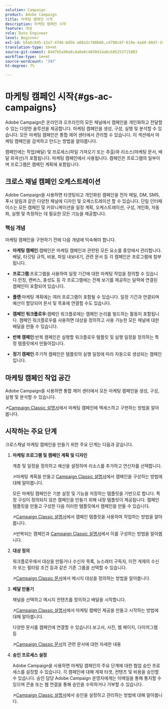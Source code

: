 ```yaml
---
solution: Campaign
product: Adobe Campaign
title: 마케팅 캠페인 시작
description: 마케팅 캠페인 시작
feature: 대상
role: Data Engineer
level: Beginner
exl-id: b5a6c845-13a7-4746-b856-a08a3cf80b66,c4798c8f-619e-4a60-80d7-29b9e4c61168
translation-type: tm+mt
source-git-commit: 8dd7b5a99a0cda0e0c4850d14a6cb95253715803
workflow-type: tm+mt
source-wordcount: '747'
ht-degree: 7%

---
```


# 마케팅 캠페인 시작{#gs-ac-campaigns}

Adobe Campaign은 온라인과 오프라인의 모든 채널에서 캠페인을 개인화하고 전달할 수 있는 다양한 솔루션을 제공합니다. 마케팅 캠페인을 생성, 구성, 실행 및 분석할 수 있습니다. 모든 마케팅 캠페인은 통합 제어 센터에서 관리할 수 있습니다. 이 섹션에서 마케팅 캠페인을 검색하고 만드는 방법을 알아봅니다.

캠페인에는 작업(배달) 및 프로세스(파일 가져오기 또는 추출)와 리소스(마케팅 문서, 배달 외곽선)가 포함됩니다. 마케팅 캠페인에서 사용됩니다. 캠페인은 프로그램의 일부이며 프로그램은 캠페인 계획에 포함됩니다.

## 크로스 채널 캠페인 오케스트레이션

Adobe Campaign을 사용하면 타겟팅되고 개인화된 캠페인을 전자 메일, DM, SMS, 푸시 알림과 같은 다양한 채널에 디자인 및 오케스트레이션 할 수 있습니다. 단일 인터페이스는 모든 캠페인 및 커뮤니케이션을 일정 계획, 오케스트레이션, 구성, 개인화, 자동화, 실행 및 측정하는 데 필요한 모든 기능을 제공합니다.

### 핵심 개념

마케팅 캠페인을 구현하기 전에 다음 개념에 익숙해야 합니다.

* **마케팅 캠페인**:캠페인은 마케팅 캠페인과 관련된 모든 요소를 중앙에서 관리합니다.배달, 타깃팅 규칙, 비용, 파일 내보내기, 관련 문서 등 각 캠페인은 프로그램에 첨부됩니다.

* **프로그램**:프로그램을 사용하여 일정 기간에 대한 마케팅 작업을 정의할 수 있습니다.런칭, 캔버스, 충성도 등 각 프로그램에는 전체 보기를 제공하는 달력에 연결된 캠페인이 포함되어 있습니다.

* **플랜**:마케팅 계획에는 여러 프로그램이 포함될 수 있습니다. 일정 기간과 연결되며 예산이 할당되어 문서 및 목표에 연결할 수도 있습니다.

* **캠페인 워크플로우**:캠페인 워크플로에는 캠페인 논리를 빌드하는 활동이 포함됩니다. 캠페인 워크플로우를 사용하면 대상을 정의하고 사용 가능한 모든 채널에 대한 배달을 만들 수 있습니다.

* **반복 캠페인**:반복 캠페인은 실행할 워크플로우 템플릿 및 실행 일정을 정의하는 특정 템플릿에서 만들어집니다.

* **정기 캠페인**:주기적 캠페인은 템플릿의 실행 일정에 따라 자동으로 생성되는 캠페인입니다.

## 마케팅 캠페인 작업 공간

Adobe Campaign을 사용하면 통합 제어 센터에서 모든 마케팅 캠페인을 생성, 구성, 실행 및 분석할 수 있습니다.

:arrow_upper_right:[Campaign Classic 설명서](https://experienceleague.adobe.com/docs/campaign-classic/using/orchestrating-campaigns/about-marketing-campaigns/accessing-marketing-campaigns.html?lang=en#orchestrating-campaigns)에서 마케팅 캠페인에 액세스하고 구현하는 방법을 알아봅니다.


## 시작하는 주요 단계

크로스채널 마케팅 캠페인을 만들기 위한 주요 단계는 다음과 같습니다.

1. **마케팅 프로그램 및 캠페인 계획 및 디자인**

   계층 및 일정을 정의하고 예산을 설정하며 리소스를 추가하고 연산자를 선택합니다.

   :arrow_upper_right:마케팅 계획을 만들고 [Campaign Classic 설명서](https://experienceleague.adobe.com/docs/campaign-classic/using/orchestrating-campaigns/orchestrate-campaigns/setting-up-marketing-campaigns.html?lang=en#creating-plan-and-program-hierarchy)에서 캠페인을 구성하는 방법에 대해 알아봅니다.

   모든 마케팅 캠페인은 기본 설정 및 기능을 저장하는 템플릿을 기반으로 합니다. 특정 구성이 정의되지 않은 캠페인을 만들기 위해 내장 템플릿이 제공됩니다. 캠페인 템플릿을 만들고 구성한 다음 이러한 템플릿에서 캠페인을 만들 수 있습니다.

   :arrow_upper_right:[Campaign Classic 설명서](https://experienceleague.adobe.com/docs/campaign-classic/using/orchestrating-campaigns/orchestrate-campaigns/marketing-campaign-templates.html?lang=en#orchestrating-campaigns)에서 캠페인 템플릿을 사용하여 작업하는 방법을 알아봅니다.

   :arrow_upper_right:반복되는 캠페인과 [Campaign Classic 설명서](https://experienceleague.adobe.com/docs/campaign-classic/using/orchestrating-campaigns/orchestrate-campaigns/setting-up-marketing-campaigns.html?lang=en#recurring-and-periodic-campaigns)에서 이를 구성하는 방법을 알아봅니다.

1. **대상 정의**

   워크플로우에서 대상을 만들거나 수신자 목록, 뉴스레터 구독자, 이전 게재의 수신자 또는 필터링 조건 등과 같은 기존 그룹을 선택할 수 있습니다.

   :arrow_upper_right:[Campaign Classic 문서](https://experienceleague.adobe.com/docs/campaign-classic/using/orchestrating-campaigns/orchestrate-campaigns/marketing-campaign-target.html?lang=en#orchestrating-campaigns)에서 메시지 대상을 정의하는 방법을 알아봅니다.

1. **배달 만들기**

   채널을 선택하고 메시지 컨텐츠를 정의하고 배달을 시작합니다.

   :arrow_upper_right:[Campaign Classic 설명서](https://experienceleague.adobe.com/docs/campaign-classic/using/orchestrating-campaigns/orchestrate-campaigns/marketing-campaign-deliveries.html?lang=en#creating-deliveries)에서 마케팅 캠페인 제공을 만들고 시작하는 방법에 대해 알아봅니다.

   다양한 문서를 캠페인에 연결할 수 있습니다.보고서, 사진, 웹 페이지, 다이어그램 등

   :arrow_upper_right:[Campaign Classic 문서](https://experienceleague.adobe.com/docs/campaign-classic/using/orchestrating-campaigns/orchestrate-campaigns/marketing-campaign-assets.html?lang=en#adding-documents)의 관련 문서에 대한 자세한 내용

1. **승인 프로세스 설정**

   Adobe Campaign을 사용하면 마케팅 캠페인의 주요 단계에 대한 협업 승인 프로세스를 설정할 수 있습니다. 각 캠페인에 대해 게재 타겟, 컨텐츠 및 비용을 승인할 수 있습니다. 승인 담당 Adobe Campaign 운영자에게는 이메일을 통해 통지할 수 있으며 콘솔 또는 웹 연결을 통해 승인을 수락하거나 거부할 수 있습니다.

   :arrow_upper_right:[Campaign Classic 설명서](https://experienceleague.adobe.com/docs/campaign-classic/using/orchestrating-campaigns/orchestrate-campaigns/marketing-campaign-approval.html?lang=en#orchestrating-campaigns)에서 승인을 설정하고 관리하는 방법에 대해 알아봅니다.

